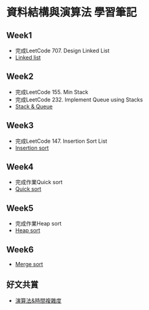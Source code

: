 # 資料結構與演算法 學習筆記

## Week1
* 完成LeetCode 707. Design Linked List
* [Linked list](https://github.com/rebeca0521/my-learning-note/tree/master/1.%20Linked%20list)

## Week2
* 完成LeetCode 155. Min Stack
* 完成LeetCode 232. Implement Queue using Stacks
* [Stack & Queue](https://github.com/rebeca0521/my-learning-note/tree/master/2.%20Stack%20%26%20Queue)

## Week3
* 完成LeetCode 147. Insertion Sort List
* [Insertion sort](https://github.com/rebeca0521/my-learning-note/tree/master/3.%20Insertion%20sort)

## Week4
* 完成作業Quick sort
* [Quick sort](https://github.com/rebeca0521/my-learning-note/tree/master/4.%20Quick%20sort)

## Week5
* 完成作業Heap sort
* [Heap sort](https://github.com/rebeca0521/my-learning-note/tree/master/5.%20Heap%20sort)

## Week6
* [Merge sort]()

## 好文共賞
   * [演算法&時間複雜度](https://medium.com/appworks-school/%E5%88%9D%E5%AD%B8%E8%80%85%E5%AD%B8%E6%BC%94%E7%AE%97%E6%B3%95-%E8%AB%87%E4%BB%80%E9%BA%BC%E6%98%AF%E6%BC%94%E7%AE%97%E6%B3%95%E5%92%8C%E6%99%82%E9%96%93%E8%A4%87%E9%9B%9C%E5%BA%A6-b1f6908e4b80)
